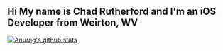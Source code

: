 ## Hi My name is Chad Rutherford and I'm an iOS Developer from Weirton, WV

[![Anurag's github stats](https://github-readme-stats.vercel.app/api?username=chadarutherford&show_icons=true&theme=nightowl)](https://github.com/anuraghazra/github-readme-stats)

<div data-iframe-width="150" data-iframe-height="270" data-share-badge-id="dc7882d6-bdf5-4a9e-9f50-92da9538b963" data-share-badge-host="https://www.youracclaim.com"></div><script type="text/javascript" async src="//cdn.youracclaim.com/assets/utilities/embed.js"></script>
